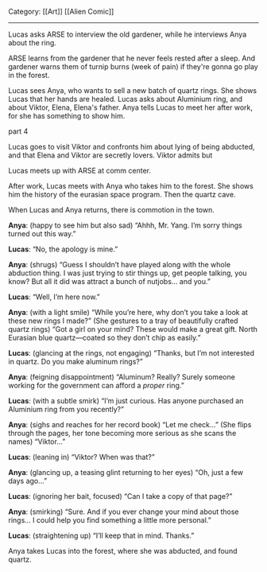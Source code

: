 Category: [[Art]] [[Alien Comic]]
___
Lucas asks ARSE to interview the old gardener, while he interviews Anya about the ring. 

ARSE learns from the gardener that he never feels rested after a sleep. And gardener warns them of turnip burns (week of pain) if they're gonna go play in the forest. 

Lucas sees Anya, who wants to sell a new batch of quartz rings. She shows Lucas that her hands are healed. Lucas asks about Aluminium ring, and about Viktor, Elena, Elena's father. Anya tells Lucas to meet her after work, for she has something to show him. 

part 4 

Lucas goes to visit Viktor and confronts him about lying of being abducted, and that Elena and Viktor are secretly lovers. Viktor admits but 

Lucas meets up with ARSE at comm center. 

After work, Lucas meets with Anya who takes him to the forest. She shows him the history of the eurasian space program. Then the quartz cave. 

When Lucas and Anya returns, there is commotion in the town. 


**Anya**: (happy to see him but also sad) “Ahhh, Mr. Yang. I’m sorry things turned out this way.”

**Lucas**: “No, the apology is mine.”

**Anya**: (shrugs) “Guess I shouldn’t have played along with the whole abduction thing. I was just trying to stir things up, get people talking, you know? But all it did was attract a bunch of nutjobs… and you.”

**Lucas**: “Well, I’m here now.”

**Anya**: (with a light smile) “While you’re here, why don’t you take a look at these new rings I made?” (She gestures to a tray of beautifully crafted quartz rings) “Got a girl on your mind? These would make a great gift. North Eurasian blue quartz—coated so they don’t chip as easily.”

**Lucas**: (glancing at the rings, not engaging) “Thanks, but I’m not interested in quartz. Do you make aluminum rings?”

**Anya**: (feigning disappointment) “Aluminum? Really? Surely someone working for the government can afford a *proper* ring.”

**Lucas**: (with a subtle smirk) “I’m just curious. Has anyone purchased an Aluminium ring from you recently?”

**Anya**: (sighs and reaches for her record book) “Let me check...” (She flips through the pages, her tone becoming more serious as she scans the names) “Viktor...”

**Lucas**: (leaning in) “Viktor? When was that?”

**Anya**: (glancing up, a teasing glint returning to her eyes) “Oh, just a few days ago...”

**Lucas**: (ignoring her bait, focused) “Can I take a copy of that page?”

**Anya**: (smirking) “Sure. And if you ever change your mind about those rings... I could help you find something a little more personal.”

**Lucas**: (straightening up) “I’ll keep that in mind. Thanks.”

Anya takes Lucas into the forest, where she was abducted, and found quartz. 
